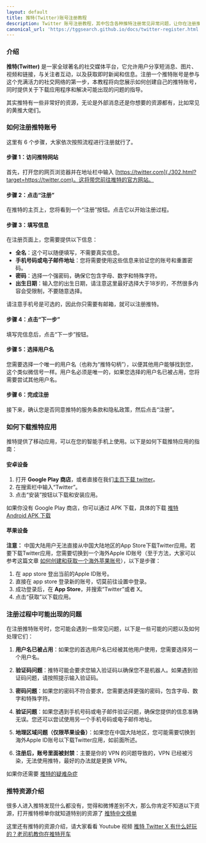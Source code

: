 ```yaml
---
layout: default
title: 推特(Twitter)账号注册教程
description: Twitter 账号注册教程，其中包含各种推特注册常见异常问题，让你在注册推特过程中，少走弯路，其次在注册过程中提供了各种注意事项，避免注册账号被封的各种问题
canonical_url: 'https://tggsearch.github.io/docs/twitter-register.html'
---
```

### 介绍

**推特(Twitter)** 是一家全球著名的社交媒体平台，它允许用户分享短消息、图片、视频和链接，与关注者互动，以及获取即时新闻和信息。注册一个推特账号是参与这个充满活力的社交网络的第一步，本教程将向您展示如何创建自己的推特账号，同时提供关于下载应用程序和解决可能出现的问题的指导。

其实推特有一些非常好的资源，无论是外部消息还是你想要的资源都有，比如常见的黄推大佬们。

### 如何注册推特账号
这里有 6 个步骤，大家依次按照流程进行注册就行了。
#### 步骤 1：访问推特网站

首先，打开您的网页浏览器并在地址栏中输入 [https://twitter.com](./302.html?target=https://twitter.com)。这将带您前往推特的官方网站。

#### 步骤 2：点击“注册”

在推特的主页上，您将看到一个“注册”按钮。点击它以开始注册过程。

#### 步骤 3：填写信息

在注册页面上，您需要提供以下信息：
- **全名**：这个可以随便填写，不需要真实信息。
- **手机号码或电子邮件地址**：您将需要使用这些信息来验证您的账号和重置密码。
- **密码**：选择一个强密码，确保它包含字母、数字和特殊字符。
- **出生日期**：输入您的出生日期，请注意这里最好选择大于18岁的，不然很多内容会受限制，不要随意选择。

请注意手机号是可选的，因此你只需要有邮箱，就可以注册推特。
#### 步骤 4：点击“下一步”

填写完信息后，点击“下一步”按钮。

#### 步骤 5：选择用户名

您需要选择一个唯一的用户名（也称为“推特句柄”），以便其他用户能够找到您，这个类似微信号一样。用户名必须是唯一的，如果您选择的用户名已被占用，您将需要尝试其他用户名。

#### 步骤 6：完成注册

接下来，确认您是否同意推特的服务条款和隐私政策，然后点击“注册”。

### 如何下载推特应用

推特提供了移动应用，可以在您的智能手机上使用。以下是如何下载推特应用的指南：

#### 安卓设备

1. 打开 **Google Play 商店**，或者直接在我们[主页下载 twitter](/twitter)。
2. 在搜索栏中输入“Twitter”。
3. 点击“安装”按钮以下载和安装应用。

如果你没有 Google Play 商店，你可以通过 APK 下载，具体的下载 [推特 Android APK 下载](./302.html?target=https://twitter.cn.uptodown.com/android/download)

#### 苹果设备

**注意：** 中国大陆用户无法直接从中国大陆地区的App Store下载Twitter应用。若要下载Twitter应用，您需要切换到一个海外Apple ID账号（至于方法，大家可以参考这篇文章 [如何创建和获取一个海外苹果账号](./register-apple-id.html)），以下是步骤：

1. 在 app store 登出当前的Apple ID账号。
2. 直接在 app store 登录新的账号，切莫前往设置中登录。
3. 成功登录后，在 **App Store**，并搜索“Twitter”或者 X。
5. 点击“获取”以下载应用。

### 注册过程中可能出现的问题

在注册推特账号时，您可能会遇到一些常见问题，以下是一些可能的问题以及如何处理它们：

1. **用户名已被占用**：如果您的首选用户名已经被其他用户使用，您需要选择另一个用户名。

2. **验证码问题**：推特可能会要求您输入验证码以确保您不是机器人。如果遇到验证码问题，请按照提示输入验证码。

3. **密码问题**：如果您的密码不符合要求，您需要选择更强的密码，包含字母、数字和特殊字符。

4. **验证问题**：如果您遇到手机号码或电子邮件验证问题，确保您提供的信息准确无误。您还可以尝试使用另一个手机号码或电子邮件地址。

5. **地理区域问题（仅限苹果设备）**：如果您在中国大陆地区，您可能需要切换到海外Apple ID账号以下载Twitter应用，如前面所述。

6. **注册后，账号里面被封禁**：主要是你的 VPN 的问题导致的，VPN 已经被污染，无法使用推特，最好的办法就是更换 VPN。

如果你还需要 [推特的疑难杂症](./twitter-register-error.html)

### 推特资源介绍

很多人进入推特发现什么都没有，觉得和微博差别不大，那么你肯定不知道以下资源，打开推特榜单你就知道特别的资源了 [推特中文榜单](./twitter-ranking.html)

这里还有推特的资源介绍，请大家看看 Youtube 视频 [推特 Twitter X 有什么好玩的？老司机教你在推特开车](./302.html?target=https://youtu.be/XjSannmQDd4)
